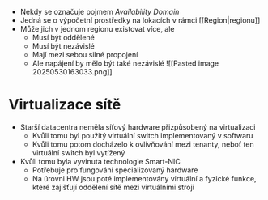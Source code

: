 - Nekdy se označuje pojmem *Availability Domain*
- Jedná se o výpočetní prostředky na lokacích v rámci [[Region|regionu]]
- Může jich v jednom regionu existovat více, ale
	- Musí být oddělené
	- Musí být nezávislé
	- Mají mezi sebou silné propojení
	- Ale napájení by mělo být také nezávislé
![[Pasted image 20250530163033.png]]

# Virtualizace sítě
- Starší datacentra neměla síťový hardware přizpůsobený na virtualizaci
	- Kvůli tomu byl použitý virtuální switch implementovaný v softwaru
	- Kvůli tomu potom docházelo k ovlivňování mezi tenanty, neboť ten virtuální switch byl vytížený
- Kvůli tomu byla vyvinuta technologie Smart-NIC
	- Potřebuje pro fungování specializovaný hardware
	- Na úrovni HW jsou poté implementovány virtuální a fyzické funkce, které zajišťují oddělení sítě mezi virtuálními stroji 